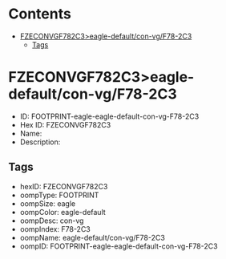 



Contents
========

* [FZECONVGF782C3>eagle-default/con-vg/F78-2C3](#fzeconvgf782c3eagle-defaultcon-vgf78-2c3)
	* [Tags](#tags)

# FZECONVGF782C3>eagle-default/con-vg/F78-2C3

- ID: FOOTPRINT-eagle-eagle-default-con-vg-F78-2C3
- Hex ID: FZECONVGF782C3
- Name: 
- Description: 

## Tags

- hexID: FZECONVGF782C3
- oompType: FOOTPRINT
- oompSize: eagle
- oompColor: eagle-default
- oompDesc: con-vg
- oompIndex: F78-2C3
- oompName: eagle-default/con-vg/F78-2C3
- oompID: FOOTPRINT-eagle-eagle-default-con-vg-F78-2C3
